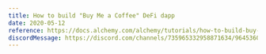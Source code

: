```yaml
---
title: How to build "Buy Me a Coffee" DeFi dapp
date: 2020-05-12
reference: https://docs.alchemy.com/alchemy/tutorials/how-to-build-buy-me-a-coffee-defi-dapp
discordMessage: https://discord.com/channels/735965332958871634/964536098267217951/973056934053838858
---
```


